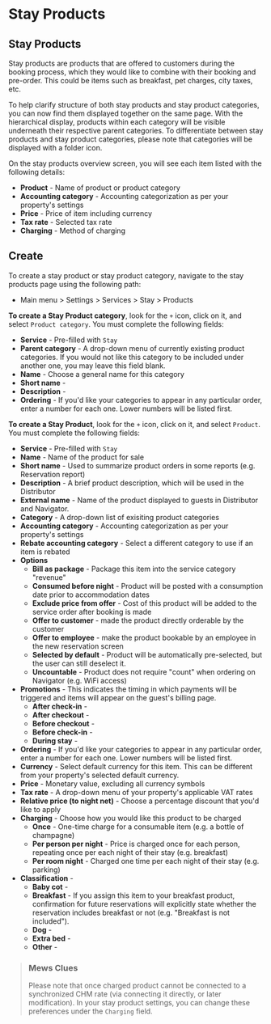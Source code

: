 # Stay Products

## Stay Products

Stay products are products that are offered to customers during the booking process, which they would like to combine with their booking and pre-order. This could be items such as breakfast, pet charges, city taxes, etc.

To help clarify structure of both stay products and stay product categories, you can now find them displayed together on the same page. With the hierarchical display, products within each category will be visible underneath their respective parent categories. To differentiate between stay products and stay product categories, please note that categories will be displayed with a folder icon.

On the stay products overview screen, you will see each item listed with the following details:

* **Product** - Name of product or product category
* **Accounting category** - Accounting categorization as per your property's settings
* **Price** - Price of item including currency
* **Tax rate** - Selected tax rate
* **Charging** - Method of charging

## Create

To create a stay product or stay product category, navigate to the stay products page using the following path:

* Main menu &gt; Settings &gt; Services &gt; Stay &gt; Products

**To create a Stay Product category**, look for the `+` icon, click on it, and select `Product category`. You must complete the following fields:

* **Service** - Pre-filled with `Stay`
* **Parent category** - A drop-down menu of currently existing product categories. If you would not like this category to be included under another one, you may leave this field blank. 
* **Name** - Choose a general name for this category
* **Short name** - 
* **Description** - 
* **Ordering** - If you'd like your categories to appear in any particular order, enter a number for each one. Lower numbers will be listed first.

**To create a Stay Product**, look for the `+` icon, click on it, and select `Product`. You must complete the following fields:

* **Service** - Pre-filled with `Stay`
* **Name** - Name of the product for sale
* **Short name** - Used to summarize product orders in some reports \(e.g. Reservation report\)
* **Description** - A brief product description, which will be used in the Distributor
* **External name** - Name of the product displayed to guests in Distributor and Navigator.
* **Category** - A drop-down list of exisiting product categories
* **Accounting category** - Accounting categorization as per your property's settings
* **Rebate accounting category** - Select a different category to use if an item is rebated
* **Options**
  * **Bill as package** - Package this item into the service category "revenue"
  * **Consumed before night** - Product will be posted with a consumption date prior to accommodation dates
  * **Exclude price from offer** - Cost of this product will be added to the service order after booking is made
  * **Offer to customer** - made the product directly orderable by the customer
  * **Offer to employee** - make the product bookable by an employee in the new reservation screen
  * **Selected by default** - Product will be automatically pre-selected, but the user can still deselect it.
  * **Uncountable** - Product does not require "count" when ordering on Navigator \(e.g. WiFi access\)
* **Promotions** - This indicates the timing in which payments will be triggered and items will appear on the guest's billing page. 
  * **After check-in** - 
  * **After checkout** - 
  * **Before checkout** - 
  * **Before check-in** - 
  * **During stay** - 
* **Ordering** - If you'd like your categories to appear in any particular order, enter a number for each one. Lower numbers will be listed first.
* **Currency** - Select default currency for this item. This can be different from your property's selected default currency. 
* **Price** - Monetary value, excluding all currency symbols
* **Tax rate** - A drop-down menu of your property's applicable VAT rates
* **Relative price \(to night net\)** - Choose a percentage discount that you'd like to apply
* **Charging** - Choose how you would like this product to be charged
  * **Once** - One-time charge for a consumable item \(e.g. a  bottle of champagne\)
  * **Per person per night** - Price is charged once for each person, repeating once per each night of their stay \(e.g. breakfast\)
  * **Per room night** - Charged one time per each night of their stay \(e.g. parking\)
* **Classification** - 
  * **Baby cot** - 
  * **Breakfast** - If you assign this item to your breakfast product, confirmation for future reservations will explicitly state whether the reservation includes breakfast or not \(e.g. "Breakfast is not included"\).
  * **Dog** - 
  * **Extra bed** - 
  * **Other** - 

> ### Mews Clues
>
> Please note that once charged product cannot be connected to a synchronized CHM rate \(via connecting it directly, or later modification\). In your stay product settings, you can change these preferences under the `Charging` field.

